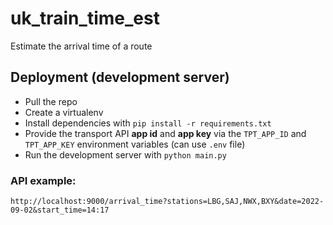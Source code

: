 # uk_train_time_est
Estimate the arrival time of a route

## Deployment (development server)
- Pull the repo
- Create a virtualenv
- Install dependencies with `pip install -r requirements.txt`
- Provide the transport API **app id** and **app key** via the `TPT_APP_ID` and `TPT_APP_KEY`
environment variables (can use `.env` file) 
- Run the development server with `python main.py`


### API example:
`http://localhost:9000/arrival_time?stations=LBG,SAJ,NWX,BXY&date=2022-09-02&start_time=14:17`
